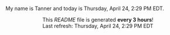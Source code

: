 My name is Tanner and today is Thursday, April 24, 2:29 PM EDT.

<p align="center">This <i>README</i> file is generated <b>every 3 hours</b>!</br>Last refresh: Thursday, April 24, 2:29 PM EDT<br /></p>
